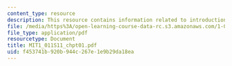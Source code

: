 ```yaml
---
content_type: resource
description: This resource contains information related to introduction.
file: /media/https%3A/open-learning-course-data-rc.s3.amazonaws.com/1-011-project-evaluation-spring-2011/f453741b920b944c267e1e9b29da18ea_MIT1_011S11_chpt01.pdf
file_type: application/pdf
resourcetype: Document
title: MIT1_011S11_chpt01.pdf
uid: f453741b-920b-944c-267e-1e9b29da18ea
---
```

